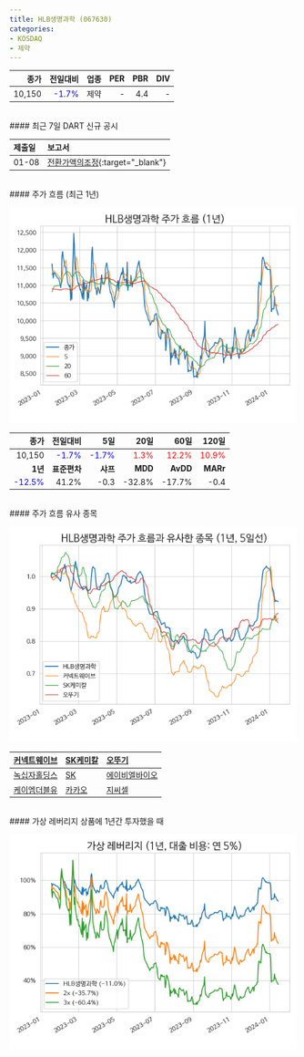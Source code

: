 ```yaml
---
title: HLB생명과학 (067630)
categories:
- KOSDAQ
- 제약
---
```


|**종가**|**전일대비**|**업종**|**PER**|**PBR**|**DIV**|
|-------:|-----------:|-------:|------:|------:|------:|
|10,150|<span style="color: blue">-1.7%</span>|제약|-|4.4|-|

<!-- more -->

<br>
#### 최근 7일 DART 신규 공시<a id="dart"></a>


|**제출일**|**보고서**|
|:-----|:-------|
|01-08|[전환가액의조정](https://dart.fss.or.kr/dsaf001/main.do?rcpNo=20240108900469){:target="_blank"}|

<br>
#### 주가 흐름 (최근 1년)<a id="price"></a>

![067630](/assets/images/stock/067630.png)

|**종가**|**전일대비**|**5일**|**20일**|**60일**|**120일**|
|-------:|-----------:|------:|-------:|-------:|--------:|
| 10,150 | <span style="color: blue">-1.7%</span> | <span style="color: blue">-1.7%</span> | <span style="color: red">1.3%</span> | <span style="color: red">12.2%</span> | <span style="color: red">10.9%</span> |
|**1년**|**표준편차**|**샤프**|**MDD**|**AvDD**|**MARr**|
| <span style="color: blue">-12.5%</span> | 41.2% | -0.3 | -32.8% | -17.7% | -0.4 |

<br>
#### 주가 흐름 유사 종목<a id="corr"></a>

![067630](/assets/images/stock/067630_corr.png)

| [커넥트웨이브](/119860/) | [SK케미칼](/285130/) | [오뚜기](/007310/) |
|:---------------------------------------|:---------------------------------------|:---------------------------------------|
| [녹십자홀딩스](/005250/) | [SK](/034730/) | [에이비엘바이오](/298380/) |
| [케이엠더블유](/032500/) | [카카오](/035720/) | [지씨셀](/144510/) |

<br>
#### 가상 레버리지 상품에 1년간 투자했을 때<a id="2x"></a>

![067630](/assets/images/stock/067630_2x.png)

[^corr]: 상관계수를 이용하여 분석하였습니다.